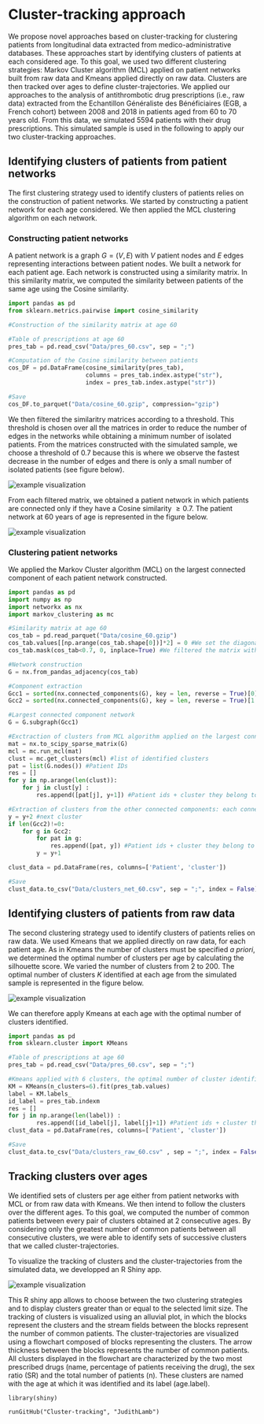 # Cluster-tracking approach
We propose novel approaches based on cluster-tracking for clustering patients from longitudinal data extracted from medico-administrative databases. These approaches start by identifying clusters of patients at each considered age. To this goal, we used two different clustering strategies: Markov Cluster algorithm (MCL) applied on patient networks built from raw data and Kmeans applied directly on raw data. Clusters are then tracked over ages to define cluster-trajectories. We applied our approaches to the analysis of antithrombotic drug prescriptions (i.e., raw data) extracted from the Echantillon Généraliste des Bénéficiaires (EGB, a French cohort) between 2008 and 2018 in patients aged from 60 to 70 years old. From this data, we simulated 5594 patients with their drug prescriptions. This simulated sample is used in the following to apply our two cluster-tracking approaches.

## Identifying clusters of patients from patient networks
The first clustering strategy used to identify clusters of patients relies on the construction of patient networks. We started by constructing a patient network for each age considered. We then applied the MCL clustering algorithm on each network.

### Constructing patient networks
A patient network is a graph $G = (V,E)$ with $V$ patient nodes and $E$ edges representing interactions between patient nodes. We built a network for each patient age. Each network is constructed using a similarity matrix. In this similarity matrix, we computed the similarity between patients of the same age using the Cosine similarity.

```python
import pandas as pd
from sklearn.metrics.pairwise import cosine_similarity

#Construction of the similarity matrix at age 60

#Table of prescriptions at age 60
pres_tab = pd.read_csv("Data/pres_60.csv", sep = ";")

#Computation of the Cosine similarity between patients 
cos_DF = pd.DataFrame(cosine_similarity(pres_tab),
                      columns = pres_tab.index.astype("str"),
                      index = pres_tab.index.astype("str")) 

#Save
cos_DF.to_parquet("Data/cosine_60.gzip", compression="gzip")  
```

We then filtered the similaritry matrices according to a threshold. This threshold is chosen over all the matrices in order to reduce the number of edges in the networks while obtaining a minimum number of isolated patients. From the matrices constructed with the simulated sample, we choose a threshold of 0.7 because this is where we observe the fastest decrease in the number of edges and there is only a small number of isolated patients (see figure below). 

![example visualization](Figure/cosine_threshold.png)

From each filtered matrix, we obtained a patient network in which patients are connected only if they have a Cosine similarity $\ge 0.7$. The patient network at 60 years of age is represented in the figure below.

![example visualization](Figure/network_60.png)

### Clustering patient networks
We applied the Markov Cluster algorithm (MCL) on the largest connected component of each patient network constructed.

```python
import pandas as pd
import numpy as np
import networkx as nx
import markov_clustering as mc

#Similarity matrix at age 60
cos_tab = pd.read_parquet("Data/cosine_60.gzip")
cos_tab.values[[np.arange(cos_tab.shape[0])]*2] = 0 #We set the diagonal of the matrix to 0
cos_tab.mask(cos_tab<0.7, 0, inplace=True) #We filtered the matrix with the chosen Cosine similarity threshold = 0.7

#Network construction
G = nx.from_pandas_adjacency(cos_tab)

#Component extraction
Gcc1 = sorted(nx.connected_components(G), key = len, reverse = True)[0] #The largest connected component
Gcc2 = sorted(nx.connected_components(G), key = len, reverse = True)[1:] #The other connected components

#Largest connected component network
G = G.subgraph(Gcc1) 

#Exctraction of clusters from MCL algorithm applied on the largest connected component network
mat = nx.to_scipy_sparse_matrix(G)
mcl = mc.run_mcl(mat) 
clust = mc.get_clusters(mcl) #list of identified clusters
pat = list(G.nodes()) #Patient IDs
res = []
for y in np.arange(len(clust)):
    for j in clust[y] :
        res.append([pat[j], y+1]) #Patient ids + cluster they belong to

#Extraction of clusters from the other connected components: each connected component represent a cluster
y = y+2 #next cluster
if len(Gcc2)!=0:
    for g in Gcc2:
        for pat in g:
            res.append([pat, y]) #Patient ids + cluster they belong to
        y = y+1

clust_data = pd.DataFrame(res, columns=['Patient', 'cluster'])

#Save
clust_data.to_csv("Data/clusters_net_60.csv", sep = ";", index = False)
```

## Identifying clusters of patients from raw data
The second clustering strategy used to identify clusters of patients relies on raw data. We used Kmeans that we applied directly on raw data, for each patient age. As in Kmeans the number of clusters must be specified *a priori*, we determined the optimal number of clusters per age by calculating the silhouette score. We varied the number of clusters from 2 to 200. The optimal number of clusters $K$ identified at each age from the simulated sample is represented in the figure below. 

![example visualization](Figure/silhouette_raw.png)

We can therefore apply Kmeans at each age with the optimal number of clusters identified.

```python
import pandas as pd
from sklearn.cluster import KMeans

#Table of prescriptions at age 60
pres_tab = pd.read_csv("Data/pres_60.csv", sep = ";")

#Kmeans applied with 6 clusters, the optimal number of cluster identified at age 60
KM = KMeans(n_clusters=6).fit(pres_tab.values)
label = KM.labels_
id_label = pres_tab.indexm
res = []
for j in np.arange(len(label)) :
        res.append([id_label[j], label[j]+1]) #Patient ids + cluster they belong
clust_data = pd.DataFrame(res, columns=['Patient', 'cluster'])

#Save
clust_data.to_csv("Data/clusters_raw_60.csv" , sep = ";", index = False)
```

## Tracking clusters over ages
We identified sets of clusters per age either from patient networks with MCL or from raw data with Kmeans. We then intend to follow the clusters over the different ages. To this goal, we computed the number of common patients between every pair of clusters obtained at 2 consecutive ages. By considering only the greatest number of common patients between all consecutive clusters, we were able to identify sets of successive clusters that we called cluster-trajectories.

To visualize the tracking of clusters and the cluster-trajectories from the simulated data, we developped an R Shiny app. 

![example visualization](Figure/shiny_prog.png)

This R shiny app allows to choose between the two clustering strategies and to display clusters greater than or equal to the selected limit size.  The tracking of clusters is visualized using an alluvial plot, in which the blocks represent the clusters and the stream fields between the blocks represent the number of common patients.  The cluster-trajectories are visualized using a flowchart composed of blocks representing the clusters. The arrow thickness between the blocks represents the number of common patients. All clusters displayed in the flowchart are characterized by the two most prescribed drugs (name, percentage of patients receiving the drug), the sex ratio (SR) and the total number of patients (n). These clusters are named with the age at which it was identified and its label (age.label).



```{r}
library(shiny)

runGitHub("Cluster-tracking", "JudithLamb")
```
